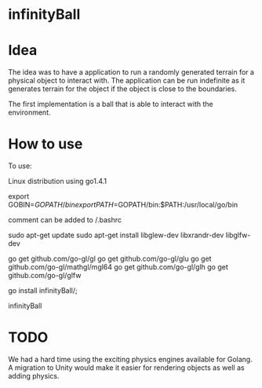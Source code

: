 # infinityBall

# Idea

The idea was to have a application to run a randomly generated terrain for
a physical object to interact with. The application can be run indefinite
as it generates terrain for the object if the object is close to the
boundaries.

The first implementation is a ball that is able to interact with the
environment.

# How to use 

To use:

Linux distribution using go1.4.1

export GOBIN=$GOPATH/bin
export PATH=$GOPATH/bin:$PATH:/usr/local/go/bin

comment can be added to /.bashrc

sudo apt-get update
sudo apt-get install libglew-dev libxrandr-dev libglfw-dev

go get github.com/go-gl/gl
go get github.com/go-gl/glu
go get github.com/go-gl/mathgl/mgl64
go get github.com/go-gl/glh
go get github.com/go-gl/glfw

go install infinityBall/;

infinityBall

# TODO

We had a hard time using the exciting physics engines available for
Golang. A migration to Unity would make it easier for rendering objects as
well as adding physics.
